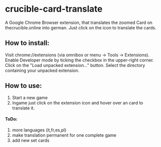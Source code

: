 # crucible-card-translate

A Google Chrome Browser extension, that translates the zoomed Card on thecrucible.online into german.
Just click on the icon to translate the cards.

## How to install:

Visit chrome://extensions (via omnibox or menu -> Tools -> Extensions).
Enable Developer mode by ticking the checkbox in the upper-right corner.
Click on the "Load unpacked extension..." button.
Select the directory containing your unpacked extension.

## How to use:

1. Start a new game
2. Ingame just click on the extension icon and hover over an card to translate it.

#### ToDo:

1. more languages (it,fr,es,pl)
2. make translation permanent for one complete game
3. add new set cards

 
